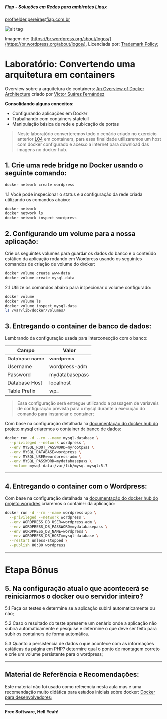 ##### Fiap - Soluções em Redes para ambientes Linux
profhelder.pereira@fiap.com.br

![alt tag](https://raw.githubusercontent.com/fiapsistemaslinux/SysOps/master/images/L04_wordpress_logo.png)

Imagem de: [https://br.wordpress.org/about/logos/](https://br.wordpress.org/about/logos/), Licenciada por: [Trademark Policy](http://wordpressfoundation.org/trademark-policy/);

# Laboratório: Convertendo uma arquitetura em containers

Overview sobre a arquitetura de containers: [An Overview of Docker Architecture](https://medium.com/better-programming/an-overview-to-docker-architecture-15407c482c52) criado por [Victor Suárez Fernández](https://medium.com/@vicsufer)

**Consolidando alguns conceitos:**

* Configurando aplicações em Docker
* Trabalhando com containers statefull
* Manipulação básica de rede e publicação de portas

> Neste laboratório converteremos todo o cenário criado no exercício anterior [L04](https://github.com/fiapsistemaslinux/SysOps/tree/master/lessons/L04) em containers, para essa finalidade utilizaremos um host com docker configurado e acesso a internet para download das imagens no docker hub.

## 1. Crie uma rede bridge no Docker usando o seguinte comando:

```sh
docker network create wordpress
```

1.1 Você pode inspecionar o status e a configuração da rede criada utilizando os comandos abaixo:

```sh
docker network
docker network ls
docker network inspect wordpress
```

## 2. Configurando um volume para a nossa aplicação:

Crie os seguintes volumes para guardar os dados do banco e o conteúdo estático da aplicação rodando em Wordpress usando os seguintes comandos de criação de volume do docker:

```sh
docker volume create www-data
docker volume create mysql-data
```

2.1 Utilize os comandos abaixo para inspecionar o volume configurado:

```sh
docker volume
docker volume ls
docker volume inspect mysql-data
ls /var/lib/docker/volumes/
```

## 3. Entregando o container de banco de dados: 

Lembrando da configuração usada para interconecção com o banco:


| Campo         | Valor           |
|---------------|-----------------|
| Database name | wordpress       |
| Username      | wordpress-adm   |
| Password      | mydatabasepass  |
| Database Host | localhost       |
| Table Prefix  | wp_             |

> Essa configuração será entregue utilizando a passagem de variaveis de configuração prevista para o mysql durante a execução do comando para instanciar o container;

Com base na configuração detalhada na [documentação do docker hub do projeto mysql](https://hub.docker.com/_/mysql) criaremos o container de banco de dados:

```sh
docker run -d --rm --name mysql-database \
  --privileged --network wordpress \
  --env MYSQL_ROOT_PASSWORD=myrootpass \
  --env MYSQL_DATABASE=wordpress \
  --env MYSQL_USER=wordpress-adm \
  --env MYSQL_PASSWORD=mydatabasepass \
  --volume mysql-data:/var/lib/mysql mysql:5.7
```
---

## 4. Entregando o container com o Wordpress: 

Com base na configuração detalhada na [documentação do docker hub do projeto worpdres](https://hub.docker.com/_/wordpress/) criaremos o container da aplicação:

```sh
docker run -d --rm --name wordpress-app \
  --privileged --network wordpress \
  --env WORDPRESS_DB_USER=wordpress-adm \
  --env WORDPRESS_DB_PASSWORD=mydatabasepass \
  --env WORDPRESS_DB_NAME=wordpress \
  --env WORDPRESS_DB_HOST=mysql-database \
  --restart unless-stopped \
  --publish 80:80 wordpress
```

---

# Etapa Bônus

## 5. Na configuração atual o que acontecerá se reiniciarmos o docker ou o servidor inteiro?

5.1 Faça os testes e determine se a aplicação subirá automaticamente ou não;

5.2 Caso o resultado do teste apresente um cenário onde a aplicação não subirá automaticamente e pesquise e determine o que deve ser feito para subir os containers de forma automática.

5.3 Quanto a persistencia de dados o que acontece com as informações estáticas da página em PHP? determine qual o ponto de montagem correto e crie um volume persistente para o wordpress;

---

## Material de Referência e Recomendações:

Este material não foi usado como referencia nesta aula mas é uma recomendação muito didática para estudos iniciais sobre docker:
[Docker para desenvolvedores](https://github.com/gomex/docker-para-desenvolvedores);

---

**Free Software, Hell Yeah!**
